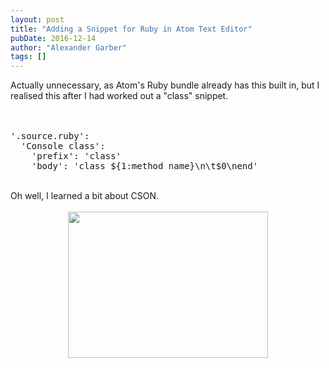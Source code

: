 ```yaml
---
layout: post
title: "Adding a Snippet for Ruby in Atom Text Editor"
pubDate: 2016-12-14
author: "Alexander Garber"
tags: []
---
```


<div dir="ltr" style="text-align: left;" trbidi="on">
        <div dir="ltr" style="text-align: left;" trbidi="on">
          <div dir="ltr" style="text-align: left;" trbidi="on">Actually unnecessary, as Atom's Ruby bundle already has this built in, but I realised this after I had worked out a "class" snippet.<br><br><br>
</div>
          <pre class="brush:ruby">'.source.ruby':<br>  'Console class':<br>    'prefix': 'class'<br>    'body': 'class ${1:method_name}\n\t$0\nend'</pre>
        </div>
<br>Oh well, I learned a bit about CSON.<br><br>
        <div class="separator" style="clear: both; text-align: center;"><a href="https://1.bp.blogspot.com/-hfb1rnWtE3A/WFDfMxmLqpI/AAAAAAAALNw/tNrK-Hn9wbo_SHB8VrI3i_ZDT6R5MoB7wCPcB/s1600/atom_cson_going_for_me.jpg" imageanchor="1" style="margin-left: 1em; margin-right: 1em;"><img border="0" height="234" src="https://1.bp.blogspot.com/-hfb1rnWtE3A/WFDfMxmLqpI/AAAAAAAALNw/tNrK-Hn9wbo_SHB8VrI3i_ZDT6R5MoB7wCPcB/s320/atom_cson_going_for_me.jpg" width="320"></a></div>
<br>
      </div>
